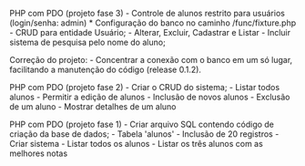 PHP com PDO (projeto fase 3)
	- Controle de alunos restrito para usuários (login/senha: admin)
	    * Configuração do banco no caminho /func/fixture.php
	- CRUD para entidade Usuário;
	    - Alterar, Excluir, Cadastrar e Listar
	- Incluir sistema de pesquisa pelo nome do aluno;

Correção do projeto:
	- Concentrar a conexão com o banco em um só lugar, facilitando a manutenção do código (release 0.1.2).

PHP com PDO (projeto fase 2)
	- Criar o CRUD do sistema;
		- Listar todos alunos
		- Permitir a edição de alunos
		- Inclusão de novos alunos
		- Exclusão de um aluno
		- Mostrar detalhes de um aluno

PHP com PDO (projeto fase 1)
	- Criar arquivo SQL contendo código de criação da base de dados;
	- Tabela 'alunos'
	- Inclusão de 20 registros
	- Criar sistema
		- Listar todos os alunos
		- Listar os três alunos com as melhores notas